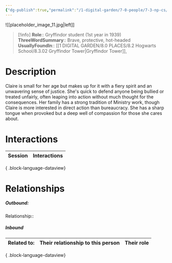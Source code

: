 ```yaml
---
{"dg-publish":true,"permalink":"/1-digital-garden/7-0-people/7-3-np-cs/claire-prewett/","tags":["#person","hogwarts","student","gryffindor","yr1"]}
---
```


![[placeholder_image_11.jpg\|left]]
>[!info]
>**Role**:: Gryffindor student (1st year in 1939)
>**ThreeWordSummary**:: Brave, protective, hot-headed
>**UsuallyFoundIn**:: [[1 DIGITAL GARDEN/8.0 PLACES/8.2 Hogwarts School/8.3.02 Gryffindor Tower\|Gryffindor Tower]], 

# Description

Claire is small for her age but makes up for it with a fiery spirit and an unwavering sense of justice. She's quick to defend anyone being bullied or treated unfairly, often leaping into action without much thought for the consequences. Her family has a strong tradition of Ministry work, though Claire is more interested in direct action than bureaucracy. She has a sharp tongue when provoked but a deep well of compassion for those she cares about.

# Interactions

| Session | Interactions |
| ------- | ------------ |

{ .block-language-dataview}

# Relationships
##### Outbound:
Relationship:: 

##### Inbound
| Related to: | Their relationship to this person | Their role |
| ----------- | --------------------------------- | ---------- |

{ .block-language-dataview}
